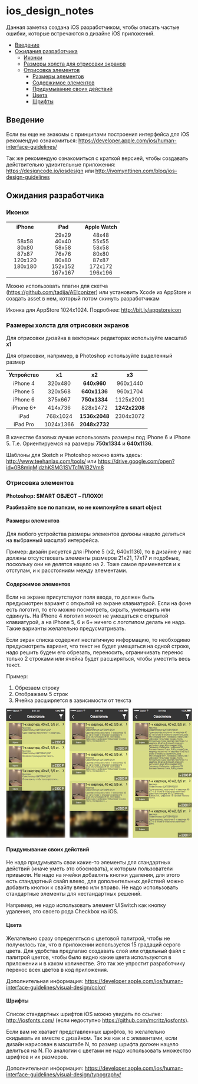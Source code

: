 # ios_design_notes

Данная заметка создана iOS разработчиком, чтобы описать частые ошибки, которые встречаются в дизайне iOS приложений.

- [Введение](#Введение)
- [Ожидания разработчика](#Ожидания-разработчика)
  - [Иконки](#Иконки)
  - [Размеры холста для отрисовки экранов](#Размеры-холста-для-отрисовки-экранов)
  - [Отрисовка элементов](#Отрисовка-элементов)
    - [Размеры элементов](#Размеры-элементов)
    - [Содержимое элементов](#Содержимое-элементов)
    - [Придумывание своих действий](#Придумывание-своих-действий)
    - [Цвета](#Цвета)
    - [Шрифты](#Шрифты)

## Введение
Если вы еще не знакомы с принципами построения интерфейса для iOS рекомендую ознакомиться: https://developer.apple.com/ios/human-interface-guidelines/

Так же рекомендую ознакомиться с краткой версией, чтобы создавать действительно удивительные приложения: https://designcode.io/iosdesign или http://ivomynttinen.com/blog/ios-design-guidelines

## Ожидания разработчика
### Иконки

<table width="100%" >
  <tbody>
    <tr>
      <th width="33%">iPhone</td>
      <th width="33%">iPad</td>
      <th width="33%">Apple Watch</td>
    </tr>
    <tr>
      <td width="33%" align="center"> 58x58<br>80x80<br>87x87<br>120x120<br>180x180 </td>
      <td width="33%" align="center"> 29x29<br>40x40<br>58x58<br>76x76<br>80x80<br>152x152<br>167x167 </td>
      <td width="33%" align="center"> 48x48<br>55x55<br>58x58<br>80x80<br>87x87<br>172x172<br>196x196 </td>
    </tr>
  </tbody>
</table>

Можно использовать плагин для скетча (https://github.com/tadija/AEIconizer) или установить Xcode из AppStore и создать asset в нем, который потом скинуть разработчикам

Иконка для AppStore 1024x1024. Подробнее: http://bit.ly/appstoreicon

### Размеры холста для отрисовки экранов

Для отрисовки дизайна в векторных редакторах используйте масштаб **x1**

Для отрисовки, например, в Photoshop используйте выделенный размер
<table width="100%" >
  <tr>
    <th width="25%">Устройство</td>
    <th width="25%">x1</td>
    <th width="25%">x2</td>
    <th width="25%">x3</td>
  </tr>
  <tr>
    <td width="25%" align="center">iPhone 4</td>
    <td width="25%" align="center">320x480</td>
    <td width="25%" align="center"><strong>640x960</strong></td>
    <td width="25%" align="center">960x1440</td>
  </tr>
  <tr>
    <td width="25%" align="center">iPhone 5</td>
    <td width="25%" align="center">320x568</td>
    <td width="25%" align="center"><strong>640x1136</strong></td>
    <td width="25%" align="center">960x1704</td>
  </tr>
  <tr>
    <td width="25%" align="center">iPhone 6</td>
    <td width="25%" align="center">375x667</td>
    <td width="25%" align="center"><strong>750x1334</strong></td>
    <td width="25%" align="center">1125x2001</td>
  </tr>
  <tr>
    <td width="25%" align="center">iPhone 6+</td>
    <td width="25%" align="center">414x736</td>
    <td width="25%" align="center">828x1472</td>
    <td width="25%" align="center"><strong>1242x2208</strong></td>
  </tr>
  <tr>
    <td width="25%" align="center">iPad</td>
    <td width="25%" align="center">768x1024</td>
    <td width="25%" align="center"><strong>1536x2048</strong></td>
    <td width="25%" align="center">2304x3072</td>
  </tr>
  <tr>
    <td width="25%" align="center">iPad Pro</td>
    <td width="25%" align="center">1024x1366</td>
    <td width="25%" align="center"><strong>2048x2732</strong></td>
    <td width="25%" align="center"></td>
  </tr>
</table>

В качестве базовых лучше использовать размеры под iPhone 6 и iPhone 5. Т.е. Ориентируемся на размеры **750x1334** и **640x1136**.

Шаблоны для Sketch и Photoshop можно взять здесь: http://www.teehanlax.com/tools/ или https://drive.google.com/open?id=0B8mlqMjdzhKSMG1SVTc1WlB2Vm8

### Отрисовка элементов
**Photoshop: SMART OBJECT – ПЛОХО!**

**Разбивайте все по папкам, но не компонуйте в smart object**

#### Размеры элементов
Для любого устройства размеры элементов должны нацело делиться на выбранный масштаб интерфейса.

Пример: дизайн рисуется для iPhone 5 (x2, 640x1136), то в дизайне у нас должны отсутствовать элементы размеров 21х21, 17х17 и подобные, поскольку они не делятся нацело на 2. Тоже самое применяется и к отступам, и к расстояниям между элементами.

#### Содержимое элементов
Если на экране присутствуют поля ввода, то должен быть предусмотрен вариант с открытой на экране клавиатурой. Если на фоне есть логотип, то его можно посмотреть, скрыть, уменьшить или сдвинуть. На iPhone 4 логотип может не умещаться с открытой клавиатурой, а на iPhone 5, 6 и 6+ ничего с логотипом делать не надо. Такие варианты желательно предусматривать.

Если экран списка содержит нестатичную информацию, то необходимо предусмотреть вариант, что текст не будет умещаться на одной строке, надо решить будем его обрезать, переносить, ограничивать перенос только 2 строками или ячейка будет расширяться, чтобы уместить весь текст.

Пример:
  1. Обрезаем строку
  2. Отображаем 5 строк
  3. Ячейка расширяется в зависимости от текста

<p align="center">
<a href="assets/cells_example.png"><img src="assets/cells_example.png" height="350"></a>
</p>

#### Придумывание своих действий
Не надо придумывать свои какие-то элементы для стандартных действий (иначе уметь это обосновать), к которым пользователи привыкли. Не надо на ячейки добавлять кнопки удаления, для этого есть стандартный свайп влево, для дополнительных действий можно добавить кнопки к свайпу влево или вправо. Не надо использовать стандартные элементы для нестандартных решений.

Например, не надо использовать элемент UISwitch как кнопку удаления, это своего рода Checkbox на iOS.

#### Цвета
Желательно сразу определяться с цветовой палитрой, чтобы не получилось так, что в приложении используется 15 градаций серого цвета. Для удобства предлагаю создавать слой или отдельный файл с палитрой цветов, чтобы было видно какие цвета используются в приложении и в каком количестве. Это так же упростит разработчику перенос всех цветов в код приложения.

Дополнительная информация: https://developer.apple.com/ios/human-interface-guidelines/visual-design/color/

#### Шрифты
Список стандартных шрифтов iOS можно увидеть по ссылке: http://iosfonts.com/ (если недоступно https://github.com/mcritz/iosfonts).

Если вам не хватает представленных шрифтов, то желательно скидывать их вместе с дизайном. Так же как и с элементами, если дизайн нарисован в масштабе N, то размер шрифта должен нацело делиться на N. По аналогии с цветами не надо использовать множество шрифтов и их размеров.

Дополнительная информация: https://developer.apple.com/ios/human-interface-guidelines/visual-design/typography/
